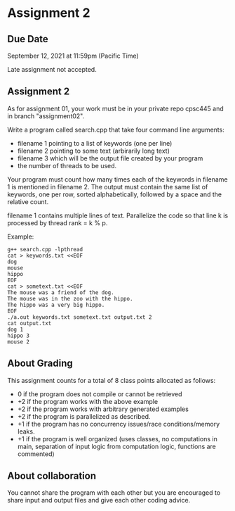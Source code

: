 Assignment 2
============

## Due Date

September 12, 2021 at 11:59pm (Pacific Time)

Late assignment not accepted.

## Assignment 2

As for assignment 01, your work must be in your private repo cpsc445 and in branch "assignment02".

Write a program called search.cpp that take four command line arguments:
- filename 1 pointing to a list of keywords (one per line)
- filename 2 pointing to some text (arbirarily long text)
- filename 3 which will be the output file created by your program
- the number of threads to be used.

Your program must count how many times each of the keywords in filename 1 is mentioned in filename 2. The output must contain the same list of keywords, one per row, sorted alphabetically, followed by a space and the relative count.

filename 1 contains multiple lines of text. Parallelize the code so that line k is processed by thread rank = k % p.

Example:

```
g++ search.cpp -lpthread
cat > keywords.txt <<EOF
dog
mouse
hippo
EOF
cat > sometext.txt <<EOF
The mouse was a friend of the dog.
The mouse was in the zoo with the hippo.
The hippo was a very big hippo.
EOF
./a.out keywords.txt sometext.txt output.txt 2
cat output.txt
dog 1
hippo 3
mouse 2
```

## About Grading

This assignment counts for a total of 8 class points allocated as follows:
- 0 if the program does not compile or cannot be retrieved
- +2 if the program works with the above example
- +2 if the program works with arbitrary generated examples
- +2 if the program is parallelized as described.
- +1 if the program has no concurrency issues/race conditions/memory leaks.
- +1 if the program is well organized (uses classes, no computations in main, separation of input logic from computation logic, functions are commented)

## About collaboration

You cannot share the program with each other but you are encouraged to share input and output files and give each other coding advice.
